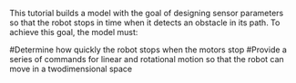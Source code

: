This tutorial builds a model with the goal of designing sensor parameters so that the robot stops in time when it detects an obstacle in its path. To achieve this goal, the model must:

#Determine how quickly the robot stops when the motors stop
#Provide a series of commands for linear and rotational motion so that the robot can move in a two­dimensional space
